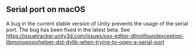 ## Serial port on macOS

A bug in the current stable version of Unity prevents the usage of the serial port. The bug has been fixed in the latest beta. See https://issuetracker.unity3d.com/issues/osx-editor-dllnotfoundexception-libmonoposixhelper-dot-dylib-when-trying-to-open-a-serial-port
